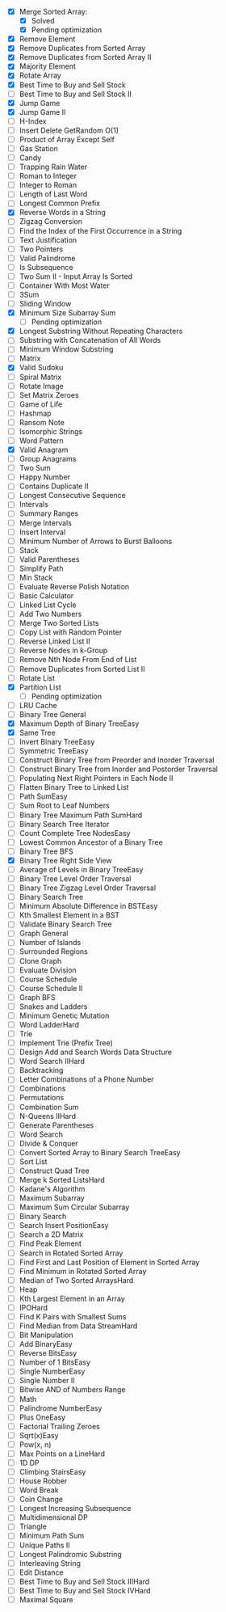 - [x] Merge Sorted Array:
  - [x] Solved
  - [x] Pending optimization
- [x] Remove Element
- [x] Remove Duplicates from Sorted Array
- [x] Remove Duplicates from Sorted Array II
- [x] Majority Element
- [x] Rotate Array
- [x] Best Time to Buy and Sell Stock
- [ ] Best Time to Buy and Sell Stock II
- [x] Jump Game
- [x] Jump Game II
- [ ] H-Index
- [ ] Insert Delete GetRandom O(1)
- [ ] Product of Array Except Self
- [ ] Gas Station
- [ ] Candy
- [ ] Trapping Rain Water
- [ ] Roman to Integer
- [ ] Integer to Roman
- [ ] Length of Last Word
- [ ] Longest Common Prefix
- [x] Reverse Words in a String
- [ ] Zigzag Conversion
- [ ] Find the Index of the First Occurrence in a String
- [ ] Text Justification
- [ ] Two Pointers
- [ ] Valid Palindrome
- [ ] Is Subsequence
- [ ] Two Sum II - Input Array Is Sorted
- [ ] Container With Most Water
- [ ] 3Sum
- [ ] Sliding Window
- [x] Minimum Size Subarray Sum
  - [ ] Pending optimization
- [x] Longest Substring Without Repeating Characters
- [ ] Substring with Concatenation of All Words
- [ ] Minimum Window Substring
- [ ] Matrix
- [x] Valid Sudoku
- [ ] Spiral Matrix
- [ ] Rotate Image
- [ ] Set Matrix Zeroes
- [ ] Game of Life
- [ ] Hashmap
- [ ] Ransom Note
- [ ] Isomorphic Strings
- [ ] Word Pattern
- [x] Valid Anagram
- [ ] Group Anagrams
- [ ] Two Sum
- [ ] Happy Number
- [ ] Contains Duplicate II
- [ ] Longest Consecutive Sequence
- [ ] Intervals
- [ ] Summary Ranges
- [ ] Merge Intervals
- [ ] Insert Interval
- [ ] Minimum Number of Arrows to Burst Balloons
- [ ] Stack
- [ ] Valid Parentheses
- [ ] Simplify Path
- [ ] Min Stack
- [ ] Evaluate Reverse Polish Notation
- [ ] Basic Calculator
- [ ] Linked List Cycle
- [ ] Add Two Numbers
- [ ] Merge Two Sorted Lists
- [ ] Copy List with Random Pointer
- [ ] Reverse Linked List II
- [ ] Reverse Nodes in k-Group
- [ ] Remove Nth Node From End of List
- [ ] Remove Duplicates from Sorted List II
- [ ] Rotate List
- [x] Partition List
  - [ ] Pending optimization
- [ ] LRU Cache
- [ ] Binary Tree General
- [x] Maximum Depth of Binary TreeEasy
- [x] Same Tree
- [ ] Invert Binary TreeEasy
- [ ] Symmetric TreeEasy
- [ ] Construct Binary Tree from Preorder and Inorder Traversal
- [ ] Construct Binary Tree from Inorder and Postorder Traversal
- [ ] Populating Next Right Pointers in Each Node II
- [ ] Flatten Binary Tree to Linked List
- [ ] Path SumEasy
- [ ] Sum Root to Leaf Numbers
- [ ] Binary Tree Maximum Path SumHard
- [ ] Binary Search Tree Iterator
- [ ] Count Complete Tree NodesEasy
- [ ] Lowest Common Ancestor of a Binary Tree
- [ ] Binary Tree BFS
- [x] Binary Tree Right Side View
- [ ] Average of Levels in Binary TreeEasy
- [ ] Binary Tree Level Order Traversal
- [ ] Binary Tree Zigzag Level Order Traversal
- [ ] Binary Search Tree
- [ ] Minimum Absolute Difference in BSTEasy
- [ ] Kth Smallest Element in a BST
- [ ] Validate Binary Search Tree
- [ ] Graph General
- [ ] Number of Islands
- [ ] Surrounded Regions
- [ ] Clone Graph
- [ ] Evaluate Division
- [ ] Course Schedule
- [ ] Course Schedule II
- [ ] Graph BFS
- [ ] Snakes and Ladders
- [ ] Minimum Genetic Mutation
- [ ] Word LadderHard
- [ ] Trie
- [ ] Implement Trie (Prefix Tree)
- [ ] Design Add and Search Words Data Structure
- [ ] Word Search IIHard
- [ ] Backtracking
- [ ] Letter Combinations of a Phone Number
- [ ] Combinations
- [ ] Permutations
- [ ] Combination Sum
- [ ] N-Queens IIHard
- [ ] Generate Parentheses
- [ ] Word Search
- [ ] Divide & Conquer
- [ ] Convert Sorted Array to Binary Search TreeEasy
- [ ] Sort List
- [ ] Construct Quad Tree
- [ ] Merge k Sorted ListsHard
- [ ] Kadane's Algorithm
- [ ] Maximum Subarray
- [ ] Maximum Sum Circular Subarray
- [ ] Binary Search
- [ ] Search Insert PositionEasy
- [ ] Search a 2D Matrix
- [ ] Find Peak Element
- [ ] Search in Rotated Sorted Array
- [ ] Find First and Last Position of Element in Sorted Array
- [ ] Find Minimum in Rotated Sorted Array
- [ ] Median of Two Sorted ArraysHard
- [ ] Heap
- [ ] Kth Largest Element in an Array
- [ ] IPOHard
- [ ] Find K Pairs with Smallest Sums
- [ ] Find Median from Data StreamHard
- [ ] Bit Manipulation
- [ ] Add BinaryEasy
- [ ] Reverse BitsEasy
- [ ] Number of 1 BitsEasy
- [ ] Single NumberEasy
- [ ] Single Number II
- [ ] Bitwise AND of Numbers Range
- [ ] Math
- [ ] Palindrome NumberEasy
- [ ] Plus OneEasy
- [ ] Factorial Trailing Zeroes
- [ ] Sqrt(x)Easy
- [ ] Pow(x, n)
- [ ] Max Points on a LineHard
- [ ] 1D DP
- [ ] Climbing StairsEasy
- [ ] House Robber
- [ ] Word Break
- [ ] Coin Change
- [ ] Longest Increasing Subsequence
- [ ] Multidimensional DP
- [ ] Triangle
- [ ] Minimum Path Sum
- [ ] Unique Paths II
- [ ] Longest Palindromic Substring
- [ ] Interleaving String
- [ ] Edit Distance
- [ ] Best Time to Buy and Sell Stock IIIHard
- [ ] Best Time to Buy and Sell Stock IVHard
- [ ] Maximal Square
